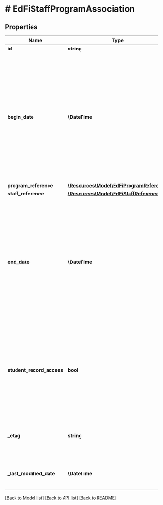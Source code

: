 # # EdFiStaffProgramAssociation

## Properties

Name | Type | Description | Notes
------------ | ------------- | ------------- | -------------
**id** | **string** |  | [optional]
**begin_date** | **\DateTime** | Start date for the association of staff to this program.  Note: Date interpretation may vary. Ed-Fi recommends inclusive dates, but states may define dates as inclusive or exclusive. For calculations, align with local guidelines. |
**program_reference** | [**\Resources\Model\EdFiProgramReference**](EdFiProgramReference.md) |  |
**staff_reference** | [**\Resources\Model\EdFiStaffReference**](EdFiStaffReference.md) |  |
**end_date** | **\DateTime** | End date for the association of staff to this program.  Note: Date interpretation may vary. Ed-Fi recommends inclusive dates, but states may define dates as inclusive or exclusive. For calculations, align with local guidelines. | [optional]
**student_record_access** | **bool** | Indicator of whether the staff has access to the student records of the program per district interpretation of FERPA and other privacy laws, regulations, and policies. | [optional]
**_etag** | **string** | A unique system-generated value that identifies the version of the resource. | [optional]
**_last_modified_date** | **\DateTime** | The date and time the resource was last modified. | [optional]

[[Back to Model list]](../../README.md#models) [[Back to API list]](../../README.md#endpoints) [[Back to README]](../../README.md)
